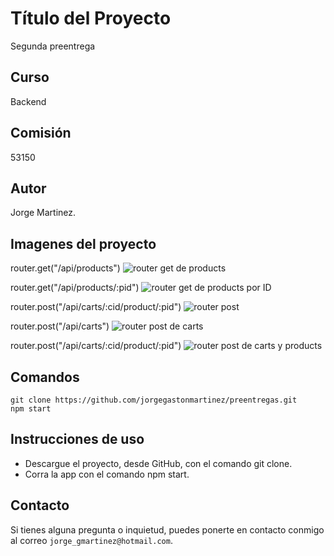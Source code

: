 # Título del Proyecto

Segunda preentrega

## Curso
Backend 

## Comisión
53150

## Autor
Jorge Martinez.

## Imagenes del proyecto

router.get("/api/products")
![router get de products](./primera_pre_entrega/public/img/Captura%20de%20pantalla%202024-04-22%20a%20la(s)%208.43.00 p. m..png)

router.get("/api/products/:pid")
![router get de products por ID](./primera_pre_entrega/public/img/Captura%20de%20pantalla%202024-04-22%20a%20la(s)%208.50.33 p. m..png)

router.post("/api/carts/:cid/product/:pid")
![router post](./primera_pre_entrega/public/img/Captura%20de%20pantalla%202024-04-23%20a%20la(s)%2012.01.10 a. m..png)

router.post("/api/carts")
![router post de carts](./primera_pre_entrega/public/img/Captura%20de%20pantalla%202024-04-23%20a%20la(s)%2012.03.20 a. m..png)

router.post("/api/carts/:cid/product/:pid")
![router post de carts y products](./primera_pre_entrega/public/img/Captura%20de%20pantalla%202024-04-23%20a%20la(s)%2012.17.27 a. m..png)

## Comandos

```
git clone https://github.com/jorgegastonmartinez/preentregas.git
npm start 
```

## Instrucciones de uso

* Descargue el proyecto, desde GitHub, con el comando git clone.
* Corra la app con el comando npm start.

## Contacto

Si tienes alguna pregunta o inquietud, puedes ponerte en contacto conmigo al correo `jorge_gmartinez@hotmail.com`.

